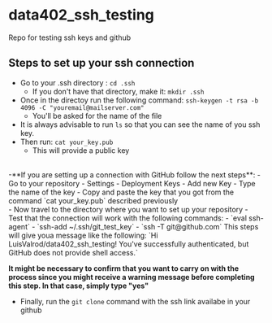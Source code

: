 # data402_ssh_testing
Repo for testing ssh keys and github


## Steps to set up your ssh connection

- Go to your .ssh directory : `cd .ssh`
  - If you don't have that directory, make it: `mkdir .ssh`
- Once in the directoy run the following command: `ssh-keygen -t rsa -b 4096 -C "youremail@mailserver.com"`
  - You'll be asked for the name of the file   
- It is always advisable to run `ls` so that you can see the name of you ssh key.
- Then run: `cat your_key.pub`
  - This will provide a public key
<br>
-**If you are setting up a connection with GitHub follow the next steps**:
  - Go to your repository
  - Settings
  - Deployment Keys
  - Add new Key
  - Type the name of the key
  - Copy and paste the key that you got from the command `cat your_key.pub` described previously

<br>
- Now travel to the directory where you want to set up your repository
- Test that the connection will work with the following commands:
  - `eval ssh-agent`
  - `ssh-add ~/.ssh/git_test_key`
  - `ssh -T git@github.com`
This steps will give youa message like the following: `Hi LuisValrod/data402_ssh_testing! You've successfully authenticated, but GitHub does not provide shell access.`

**It might be necessary to confirm that you want to carry on with the process since you might receive a warning message before completing this step. In that case, simply type "yes"**
- Finally, run the `git clone` command with the ssh link availabe in your github

  
